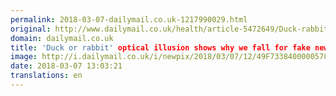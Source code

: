 ```yaml
---
permalink: 2018-03-07-dailymail.co.uk-1217990029.html
original: http://www.dailymail.co.uk/health/article-5472649/Duck-rabbit-optical-illusion-shows-fall-fake-news.html?ITO=1490&ns_mchannel=rss&ns_campaign=1490
domain: dailymail.co.uk
title: 'Duck or rabbit' optical illusion shows why we fall for fake news
image: http://i.dailymail.co.uk/i/newpix/2018/03/07/12/49F7338400000578-0-image-a-6_1520424099496.jpg
date: 2018-03-07 13:03:21
translations: en
---
```



